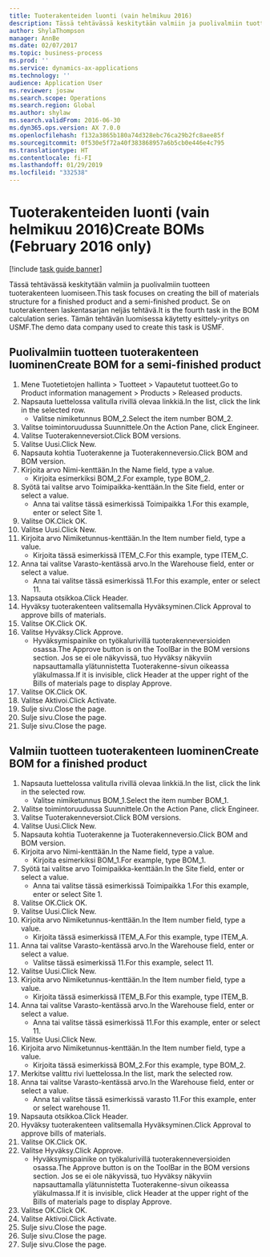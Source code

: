 ```yaml
---
title: Tuoterakenteiden luonti (vain helmikuu 2016)
description: Tässä tehtävässä keskitytään valmiin ja puolivalmiin tuotteen tuoterakenteen luomiseen.
author: ShylaThompson
manager: AnnBe
ms.date: 02/07/2017
ms.topic: business-process
ms.prod: ''
ms.service: dynamics-ax-applications
ms.technology: ''
audience: Application User
ms.reviewer: josaw
ms.search.scope: Operations
ms.search.region: Global
ms.author: shylaw
ms.search.validFrom: 2016-06-30
ms.dyn365.ops.version: AX 7.0.0
ms.openlocfilehash: f132a3865b180a74d328ebc76ca29b2fc8aee85f
ms.sourcegitcommit: 0f530e5f72a40f383868957a6b5cb0e446e4c795
ms.translationtype: HT
ms.contentlocale: fi-FI
ms.lasthandoff: 01/29/2019
ms.locfileid: "332538"
---
```

# <a name="create-boms-february-2016-only"></a><span data-ttu-id="0ea1c-103">Tuoterakenteiden luonti (vain helmikuu 2016)</span><span class="sxs-lookup"><span data-stu-id="0ea1c-103">Create BOMs (February 2016 only)</span></span>

[!include [task guide banner](../../includes/task-guide-banner.md)]

<span data-ttu-id="0ea1c-104">Tässä tehtävässä keskitytään valmiin ja puolivalmiin tuotteen tuoterakenteen luomiseen.</span><span class="sxs-lookup"><span data-stu-id="0ea1c-104">This task focuses on creating the bill of materials structure for a finished product and a semi-finished product.</span></span> <span data-ttu-id="0ea1c-105">Se on tuoterakenteen laskentasarjan neljäs tehtävä.</span><span class="sxs-lookup"><span data-stu-id="0ea1c-105">It is the fourth task in the BOM calculation series.</span></span> <span data-ttu-id="0ea1c-106">Tämän tehtävän luomisessa käytetty esittely-yritys on USMF.</span><span class="sxs-lookup"><span data-stu-id="0ea1c-106">The demo data company used to create this task is USMF.</span></span>


## <a name="create-bom-for-a-semi-finished-product"></a><span data-ttu-id="0ea1c-107">Puolivalmiin tuotteen tuoterakenteen luominen</span><span class="sxs-lookup"><span data-stu-id="0ea1c-107">Create BOM for a semi-finished product</span></span>
1. <span data-ttu-id="0ea1c-108">Mene Tuotetietojen hallinta > Tuotteet > Vapautetut tuotteet.</span><span class="sxs-lookup"><span data-stu-id="0ea1c-108">Go to Product information management > Products > Released products.</span></span>
2. <span data-ttu-id="0ea1c-109">Napsauta luettelossa valitulla rivillä olevaa linkkiä.</span><span class="sxs-lookup"><span data-stu-id="0ea1c-109">In the list, click the link in the selected row.</span></span>
    * <span data-ttu-id="0ea1c-110">Valitse nimiketunnus BOM_2.</span><span class="sxs-lookup"><span data-stu-id="0ea1c-110">Select the item number BOM_2.</span></span>  
3. <span data-ttu-id="0ea1c-111">Valitse toimintoruudussa Suunnittele.</span><span class="sxs-lookup"><span data-stu-id="0ea1c-111">On the Action Pane, click Engineer.</span></span>
4. <span data-ttu-id="0ea1c-112">Valitse Tuoterakenneversiot.</span><span class="sxs-lookup"><span data-stu-id="0ea1c-112">Click BOM versions.</span></span>
5. <span data-ttu-id="0ea1c-113">Valitse Uusi.</span><span class="sxs-lookup"><span data-stu-id="0ea1c-113">Click New.</span></span>
6. <span data-ttu-id="0ea1c-114">Napsauta kohtia Tuoterakenne ja Tuoterakenneversio.</span><span class="sxs-lookup"><span data-stu-id="0ea1c-114">Click BOM and BOM version.</span></span>
7. <span data-ttu-id="0ea1c-115">Kirjoita arvo Nimi-kenttään.</span><span class="sxs-lookup"><span data-stu-id="0ea1c-115">In the Name field, type a value.</span></span>
    * <span data-ttu-id="0ea1c-116">Kirjoita esimerkiksi BOM_2.</span><span class="sxs-lookup"><span data-stu-id="0ea1c-116">For example, type BOM_2.</span></span>  
8. <span data-ttu-id="0ea1c-117">Syötä tai valitse arvo Toimipaikka-kenttään.</span><span class="sxs-lookup"><span data-stu-id="0ea1c-117">In the Site field, enter or select a value.</span></span>
    * <span data-ttu-id="0ea1c-118">Anna tai valitse tässä esimerkissä Toimipaikka 1.</span><span class="sxs-lookup"><span data-stu-id="0ea1c-118">For this example, enter or select Site 1.</span></span>  
9. <span data-ttu-id="0ea1c-119">Valitse OK.</span><span class="sxs-lookup"><span data-stu-id="0ea1c-119">Click OK.</span></span>
10. <span data-ttu-id="0ea1c-120">Valitse Uusi.</span><span class="sxs-lookup"><span data-stu-id="0ea1c-120">Click New.</span></span>
11. <span data-ttu-id="0ea1c-121">Kirjoita arvo Nimiketunnus-kenttään.</span><span class="sxs-lookup"><span data-stu-id="0ea1c-121">In the Item number field, type a value.</span></span>
    * <span data-ttu-id="0ea1c-122">Kirjoita tässä esimerkissä ITEM_C.</span><span class="sxs-lookup"><span data-stu-id="0ea1c-122">For this example, type ITEM_C.</span></span>  
12. <span data-ttu-id="0ea1c-123">Anna tai valitse Varasto-kentässä arvo.</span><span class="sxs-lookup"><span data-stu-id="0ea1c-123">In the Warehouse field, enter or select a value.</span></span>
    * <span data-ttu-id="0ea1c-124">Anna tai valitse tässä esimerkissä 11.</span><span class="sxs-lookup"><span data-stu-id="0ea1c-124">For this example, enter or select 11.</span></span>  
13. <span data-ttu-id="0ea1c-125">Napsauta otsikkoa.</span><span class="sxs-lookup"><span data-stu-id="0ea1c-125">Click Header.</span></span>
14. <span data-ttu-id="0ea1c-126">Hyväksy tuoterakenteen valitsemalla Hyväksyminen.</span><span class="sxs-lookup"><span data-stu-id="0ea1c-126">Click Approval to approve bills of materials.</span></span>
15. <span data-ttu-id="0ea1c-127">Valitse OK.</span><span class="sxs-lookup"><span data-stu-id="0ea1c-127">Click OK.</span></span>
16. <span data-ttu-id="0ea1c-128">Valitse Hyväksy.</span><span class="sxs-lookup"><span data-stu-id="0ea1c-128">Click Approve.</span></span>
    * <span data-ttu-id="0ea1c-129">Hyväksymispainike on työkalurivillä tuoterakenneversioiden osassa.</span><span class="sxs-lookup"><span data-stu-id="0ea1c-129">The Approve button is on the ToolBar in the  BOM versions section.</span></span> <span data-ttu-id="0ea1c-130">Jos se ei ole näkyvissä, tuo Hyväksy näkyviin napsauttamalla ylätunnistetta Tuoterakenne-sivun oikeassa yläkulmassa.</span><span class="sxs-lookup"><span data-stu-id="0ea1c-130">If it is invisible, click Header at the upper right of the Bills of materials page to display Approve.</span></span>  
17. <span data-ttu-id="0ea1c-131">Valitse OK.</span><span class="sxs-lookup"><span data-stu-id="0ea1c-131">Click OK.</span></span>
18. <span data-ttu-id="0ea1c-132">Valitse Aktivoi.</span><span class="sxs-lookup"><span data-stu-id="0ea1c-132">Click Activate.</span></span>
19. <span data-ttu-id="0ea1c-133">Sulje sivu.</span><span class="sxs-lookup"><span data-stu-id="0ea1c-133">Close the page.</span></span>
20. <span data-ttu-id="0ea1c-134">Sulje sivu.</span><span class="sxs-lookup"><span data-stu-id="0ea1c-134">Close the page.</span></span>
21. <span data-ttu-id="0ea1c-135">Sulje sivu.</span><span class="sxs-lookup"><span data-stu-id="0ea1c-135">Close the page.</span></span>

## <a name="create-bom-for-a-finished-product"></a><span data-ttu-id="0ea1c-136">Valmiin tuotteen tuoterakenteen luominen</span><span class="sxs-lookup"><span data-stu-id="0ea1c-136">Create BOM for a finished product</span></span>
1. <span data-ttu-id="0ea1c-137">Napsauta luettelossa valitulla rivillä olevaa linkkiä.</span><span class="sxs-lookup"><span data-stu-id="0ea1c-137">In the list, click the link in the selected row.</span></span>
    * <span data-ttu-id="0ea1c-138">Valitse nimiketunnus BOM_1.</span><span class="sxs-lookup"><span data-stu-id="0ea1c-138">Select the item number BOM_1.</span></span>  
2. <span data-ttu-id="0ea1c-139">Valitse toimintoruudussa Suunnittele.</span><span class="sxs-lookup"><span data-stu-id="0ea1c-139">On the Action Pane, click Engineer.</span></span>
3. <span data-ttu-id="0ea1c-140">Valitse Tuoterakenneversiot.</span><span class="sxs-lookup"><span data-stu-id="0ea1c-140">Click BOM versions.</span></span>
4. <span data-ttu-id="0ea1c-141">Valitse Uusi.</span><span class="sxs-lookup"><span data-stu-id="0ea1c-141">Click New.</span></span>
5. <span data-ttu-id="0ea1c-142">Napsauta kohtia Tuoterakenne ja Tuoterakenneversio.</span><span class="sxs-lookup"><span data-stu-id="0ea1c-142">Click BOM and BOM version.</span></span>
6. <span data-ttu-id="0ea1c-143">Kirjoita arvo Nimi-kenttään.</span><span class="sxs-lookup"><span data-stu-id="0ea1c-143">In the Name field, type a value.</span></span>
    * <span data-ttu-id="0ea1c-144">Kirjoita esimerkiksi BOM_1.</span><span class="sxs-lookup"><span data-stu-id="0ea1c-144">For example, type BOM_1.</span></span>  
7. <span data-ttu-id="0ea1c-145">Syötä tai valitse arvo Toimipaikka-kenttään.</span><span class="sxs-lookup"><span data-stu-id="0ea1c-145">In the Site field, enter or select a value.</span></span>
    * <span data-ttu-id="0ea1c-146">Anna tai valitse tässä esimerkissä Toimipaikka 1.</span><span class="sxs-lookup"><span data-stu-id="0ea1c-146">For this example, enter or select Site 1.</span></span>  
8. <span data-ttu-id="0ea1c-147">Valitse OK.</span><span class="sxs-lookup"><span data-stu-id="0ea1c-147">Click OK.</span></span>
9. <span data-ttu-id="0ea1c-148">Valitse Uusi.</span><span class="sxs-lookup"><span data-stu-id="0ea1c-148">Click New.</span></span>
10. <span data-ttu-id="0ea1c-149">Kirjoita arvo Nimiketunnus-kenttään.</span><span class="sxs-lookup"><span data-stu-id="0ea1c-149">In the Item number field, type a value.</span></span>
    * <span data-ttu-id="0ea1c-150">Kirjoita tässä esimerkissä ITEM_A.</span><span class="sxs-lookup"><span data-stu-id="0ea1c-150">For this example, type ITEM_A.</span></span>  
11. <span data-ttu-id="0ea1c-151">Anna tai valitse Varasto-kentässä arvo.</span><span class="sxs-lookup"><span data-stu-id="0ea1c-151">In the Warehouse field, enter or select a value.</span></span>
    * <span data-ttu-id="0ea1c-152">Valitse tässä esimerkissä 11.</span><span class="sxs-lookup"><span data-stu-id="0ea1c-152">For this example, select 11.</span></span>  
12. <span data-ttu-id="0ea1c-153">Valitse Uusi.</span><span class="sxs-lookup"><span data-stu-id="0ea1c-153">Click New.</span></span>
13. <span data-ttu-id="0ea1c-154">Kirjoita arvo Nimiketunnus-kenttään.</span><span class="sxs-lookup"><span data-stu-id="0ea1c-154">In the Item number field, type a value.</span></span>
    * <span data-ttu-id="0ea1c-155">Kirjoita tässä esimerkissä ITEM_B.</span><span class="sxs-lookup"><span data-stu-id="0ea1c-155">For this example, type ITEM_B.</span></span>  
14. <span data-ttu-id="0ea1c-156">Anna tai valitse Varasto-kentässä arvo.</span><span class="sxs-lookup"><span data-stu-id="0ea1c-156">In the Warehouse field, enter or select a value.</span></span>
    * <span data-ttu-id="0ea1c-157">Anna tai valitse tässä esimerkissä 11.</span><span class="sxs-lookup"><span data-stu-id="0ea1c-157">For this example, enter or select 11.</span></span>  
15. <span data-ttu-id="0ea1c-158">Valitse Uusi.</span><span class="sxs-lookup"><span data-stu-id="0ea1c-158">Click New.</span></span>
16. <span data-ttu-id="0ea1c-159">Kirjoita arvo Nimiketunnus-kenttään.</span><span class="sxs-lookup"><span data-stu-id="0ea1c-159">In the Item number field, type a value.</span></span>
    * <span data-ttu-id="0ea1c-160">Kirjoita tässä esimerkissä BOM_2.</span><span class="sxs-lookup"><span data-stu-id="0ea1c-160">For this example, type BOM_2.</span></span>  
17. <span data-ttu-id="0ea1c-161">Merkitse valittu rivi luettelossa.</span><span class="sxs-lookup"><span data-stu-id="0ea1c-161">In the list, mark the selected row.</span></span>
18. <span data-ttu-id="0ea1c-162">Anna tai valitse Varasto-kentässä arvo.</span><span class="sxs-lookup"><span data-stu-id="0ea1c-162">In the Warehouse field, enter or select a value.</span></span>
    * <span data-ttu-id="0ea1c-163">Anna tai valitse tässä esimerkissä varasto 11.</span><span class="sxs-lookup"><span data-stu-id="0ea1c-163">For this example, enter or select warehouse 11.</span></span>  
19. <span data-ttu-id="0ea1c-164">Napsauta otsikkoa.</span><span class="sxs-lookup"><span data-stu-id="0ea1c-164">Click Header.</span></span>
20. <span data-ttu-id="0ea1c-165">Hyväksy tuoterakenteen valitsemalla Hyväksyminen.</span><span class="sxs-lookup"><span data-stu-id="0ea1c-165">Click Approval to approve bills of materials.</span></span>
21. <span data-ttu-id="0ea1c-166">Valitse OK.</span><span class="sxs-lookup"><span data-stu-id="0ea1c-166">Click OK.</span></span>
22. <span data-ttu-id="0ea1c-167">Valitse Hyväksy.</span><span class="sxs-lookup"><span data-stu-id="0ea1c-167">Click Approve.</span></span>
    * <span data-ttu-id="0ea1c-168">Hyväksymispainike on työkalurivillä tuoterakenneversioiden osassa.</span><span class="sxs-lookup"><span data-stu-id="0ea1c-168">The Approve button is on the ToolBar in the  BOM versions section.</span></span> <span data-ttu-id="0ea1c-169">Jos se ei ole näkyvissä, tuo Hyväksy näkyviin napsauttamalla ylätunnistetta Tuoterakenne-sivun oikeassa yläkulmassa.</span><span class="sxs-lookup"><span data-stu-id="0ea1c-169">If it is invisible, click Header at the upper right of the Bills of materials page to display Approve.</span></span>  
23. <span data-ttu-id="0ea1c-170">Valitse OK.</span><span class="sxs-lookup"><span data-stu-id="0ea1c-170">Click OK.</span></span>
24. <span data-ttu-id="0ea1c-171">Valitse Aktivoi.</span><span class="sxs-lookup"><span data-stu-id="0ea1c-171">Click Activate.</span></span>
25. <span data-ttu-id="0ea1c-172">Sulje sivu.</span><span class="sxs-lookup"><span data-stu-id="0ea1c-172">Close the page.</span></span>
26. <span data-ttu-id="0ea1c-173">Sulje sivu.</span><span class="sxs-lookup"><span data-stu-id="0ea1c-173">Close the page.</span></span>
27. <span data-ttu-id="0ea1c-174">Sulje sivu.</span><span class="sxs-lookup"><span data-stu-id="0ea1c-174">Close the page.</span></span>


